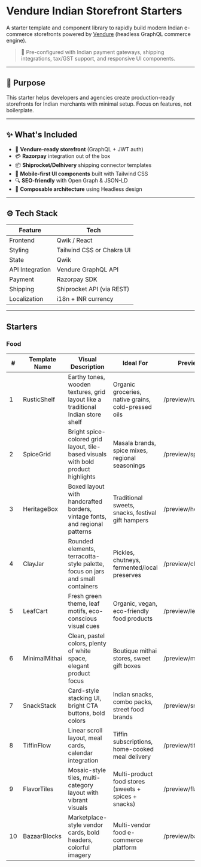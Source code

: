 # Vendure Indian Storefront Starters

A starter template and component library to rapidly build modern Indian e-commerce storefronts powered by [Vendure](https://www.vendure.io/) (headless GraphQL commerce engine).

> 🔧 Pre-configured with Indian payment gateways, shipping integrations, tax/GST support, and responsive UI components.

---

## 🎯 Purpose

This starter helps developers and agencies create production-ready storefronts for Indian merchants with minimal setup. Focus on features, not boilerplate.

---

## ✨ What's Included

- 🛒 **Vendure-ready storefront** (GraphQL + JWT auth)
- 💳 **Razorpay** integration out of the box
- 📦 **Shiprocket/Delhivery** shipping connector templates
- 📱 **Mobile-first UI components** built with Tailwind CSS
- 🔍 **SEO-friendly** with Open Graph & JSON-LD
- 🧱 **Composable architecture** using Headless design

---

## ⚙️ Tech Stack

| Feature        | Tech                                   |
|----------------|----------------------------------------|
| Frontend       | Qwik / React                           |
| Styling        | Tailwind CSS or Chakra UI              |
| State          | Qwik                                   |      
| API Integration| Vendure GraphQL API                    |
| Payment        | Razorpay SDK                           |
| Shipping       | Shiprocket API (via REST)              |
| Localization   | i18n + INR currency                    |

---

## Starters

### Food

| #  | Template Name    | Visual Description                                                                 | Ideal For                                             | Preview URL                     |
|----|------------------|--------------------------------------------------------------------------------------|--------------------------------------------------------|----------------------------------|
| 1  | RusticShelf       | Earthy tones, wooden textures, grid layout like a traditional Indian store shelf    | Organic groceries, native grains, cold-pressed oils    | /preview/rusticshelf             |
| 2  | SpiceGrid         | Bright spice-colored grid layout, tile-based visuals with bold product highlights   | Masala brands, spice mixes, regional seasonings        | /preview/spicegrid               |
| 3  | HeritageBox       | Boxed layout with handcrafted borders, vintage fonts, and regional patterns         | Traditional sweets, snacks, festival gift hampers      | /preview/heritagebox             |
| 4  | ClayJar           | Rounded elements, terracotta-style palette, focus on jars and small containers      | Pickles, chutneys, fermented/local preserves           | /preview/clayjar                 |
| 5  | LeafCart          | Fresh green theme, leaf motifs, eco-conscious visual cues                           | Organic, vegan, eco-friendly food products             | /preview/leafcart                |
| 6  | MinimalMithai     | Clean, pastel colors, plenty of white space, elegant product focus                  | Boutique mithai stores, sweet gift boxes               | /preview/minimalmithai           |
| 7  | SnackStack        | Card-style stacking UI, bright CTA buttons, bold colors                             | Indian snacks, combo packs, street food brands         | /preview/snackstack              |
| 8  | TiffinFlow        | Linear scroll layout, meal cards, calendar integration                              | Tiffin subscriptions, home-cooked meal delivery        | /preview/tiffinflow              |
| 9  | FlavorTiles       | Mosaic-style tiles, multi-category layout with vibrant visuals                      | Multi-product food stores (sweets + spices + snacks)   | /preview/flavortiles             |
| 10 | BazaarBlocks      | Marketplace-style vendor cards, bold headers, colorful imagery                      | Multi-vendor food e-commerce platform                  | /preview/bazaarblocks            |



